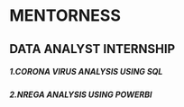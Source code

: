 # MENTORNESS
## DATA ANALYST INTERNSHIP
##### 1.CORONA VIRUS ANALYSIS USING SQL
##### 2.NREGA ANALYSIS USING POWERBI
